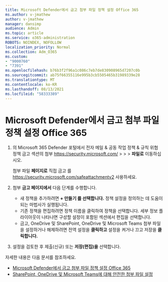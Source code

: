 ```yaml
---
title: Microsoft Defender에서 금고 첨부 파일 정책 설정 Office 365
ms.author: v-jmathew
author: v-jmathew
manager: dansimp
audience: Admin
ms.topic: article
ms.service: o365-administration
ROBOTS: NOINDEX, NOFOLLOW
localization_priority: Normal
ms.collection: Adm_O365
ms.custom:
- "9000760"
- "7391"
ms.openlocfilehash: b76b3f2f96a1c086c7eb7de830908965d7207c0b
ms.sourcegitcommit: ab75f66355116e995b3cb5505465b31989339e28
ms.translationtype: MT
ms.contentlocale: ko-KR
ms.lasthandoff: 08/13/2021
ms.locfileid: "58333389"
---
```

# <a name="set-up-safe-attachment-policies-in-microsoft-defender-for-office-365"></a>Microsoft Defender에서 금고 첨부 파일 정책 설정 Office 365

1. 의 Microsoft 365 Defender 포털에서 전자 메일 & 공동 작업 정책 & 규칙 위협 정책 금고 섹션의 첨부 <https://security.microsoft.com/>  \>  \>  \>  **파일로** 이동하십시오.

   첨부 파일 **페이지로** 직접 금고 를 <https://security.microsoft.com/safeattachmentv2> 사용하세요.

2. 첨부 **금고 페이지에서** 다음 단계를 수행합니다.
   - 새 정책을 추가하려면 **+ 만들기 를 선택합니다.** 정책 설정을 정의하는 데 도움이 되는 마법사가 실행됩니다.
   - 기존 정책을 편집하려면 정책 이름을 클릭하여 정책을 선택합니다. 세부 정보 플라이아웃이 나타나면  구성할 설정이 포함된 섹션에서 편집을 선택합니다.
   - 금고, OneDrive 및 SharePoint, OneDrive 및 Microsoft Teams 첨부 파일을 설정하거나 해제하려면 전역 설정을 **클릭하고** 설정을 켜거나 끄고 저장을 **클릭합니다.**

3. 설정을 검토한 후 제출(신규) 또는 **저장(편집)을** 선택합니다. 

자세한 내용은 다음 문서를 참조하세요.

- [Microsoft Defender에서 금고 첨부 파일 정책 설정 Office 365](https://docs.microsoft.com/microsoft-365/security/office-365-security/set-up-safe-attachments-policies)
- [SharePoint, OneDrive 및 Microsoft Teams에 대해 안전한 첨부 파일 설정](https://docs.microsoft.com/microsoft-365/security/office-365-security/turn-on-mdo-for-spo-odb-and-teams)
